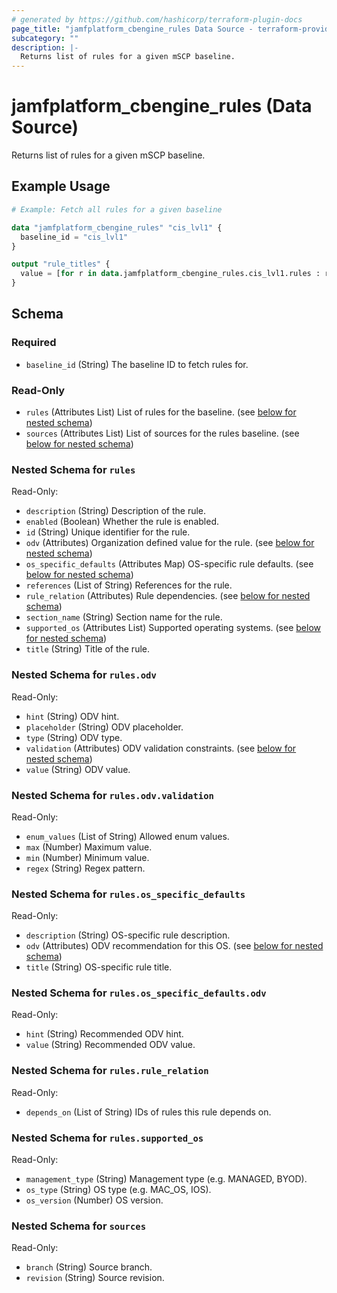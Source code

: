 ```yaml
---
# generated by https://github.com/hashicorp/terraform-plugin-docs
page_title: "jamfplatform_cbengine_rules Data Source - terraform-provider-jamfplatform"
subcategory: ""
description: |-
  Returns list of rules for a given mSCP baseline.
---
```


# jamfplatform_cbengine_rules (Data Source)

Returns list of rules for a given mSCP baseline.

## Example Usage

```terraform
# Example: Fetch all rules for a given baseline

data "jamfplatform_cbengine_rules" "cis_lvl1" {
  baseline_id = "cis_lvl1"
}

output "rule_titles" {
  value = [for r in data.jamfplatform_cbengine_rules.cis_lvl1.rules : r.title]
}
```

<!-- schema generated by tfplugindocs -->
## Schema

### Required

- `baseline_id` (String) The baseline ID to fetch rules for.

### Read-Only

- `rules` (Attributes List) List of rules for the baseline. (see [below for nested schema](#nestedatt--rules))
- `sources` (Attributes List) List of sources for the rules baseline. (see [below for nested schema](#nestedatt--sources))

<a id="nestedatt--rules"></a>
### Nested Schema for `rules`

Read-Only:

- `description` (String) Description of the rule.
- `enabled` (Boolean) Whether the rule is enabled.
- `id` (String) Unique identifier for the rule.
- `odv` (Attributes) Organization defined value for the rule. (see [below for nested schema](#nestedatt--rules--odv))
- `os_specific_defaults` (Attributes Map) OS-specific rule defaults. (see [below for nested schema](#nestedatt--rules--os_specific_defaults))
- `references` (List of String) References for the rule.
- `rule_relation` (Attributes) Rule dependencies. (see [below for nested schema](#nestedatt--rules--rule_relation))
- `section_name` (String) Section name for the rule.
- `supported_os` (Attributes List) Supported operating systems. (see [below for nested schema](#nestedatt--rules--supported_os))
- `title` (String) Title of the rule.

<a id="nestedatt--rules--odv"></a>
### Nested Schema for `rules.odv`

Read-Only:

- `hint` (String) ODV hint.
- `placeholder` (String) ODV placeholder.
- `type` (String) ODV type.
- `validation` (Attributes) ODV validation constraints. (see [below for nested schema](#nestedatt--rules--odv--validation))
- `value` (String) ODV value.

<a id="nestedatt--rules--odv--validation"></a>
### Nested Schema for `rules.odv.validation`

Read-Only:

- `enum_values` (List of String) Allowed enum values.
- `max` (Number) Maximum value.
- `min` (Number) Minimum value.
- `regex` (String) Regex pattern.



<a id="nestedatt--rules--os_specific_defaults"></a>
### Nested Schema for `rules.os_specific_defaults`

Read-Only:

- `description` (String) OS-specific rule description.
- `odv` (Attributes) ODV recommendation for this OS. (see [below for nested schema](#nestedatt--rules--os_specific_defaults--odv))
- `title` (String) OS-specific rule title.

<a id="nestedatt--rules--os_specific_defaults--odv"></a>
### Nested Schema for `rules.os_specific_defaults.odv`

Read-Only:

- `hint` (String) Recommended ODV hint.
- `value` (String) Recommended ODV value.



<a id="nestedatt--rules--rule_relation"></a>
### Nested Schema for `rules.rule_relation`

Read-Only:

- `depends_on` (List of String) IDs of rules this rule depends on.


<a id="nestedatt--rules--supported_os"></a>
### Nested Schema for `rules.supported_os`

Read-Only:

- `management_type` (String) Management type (e.g. MANAGED, BYOD).
- `os_type` (String) OS type (e.g. MAC_OS, IOS).
- `os_version` (Number) OS version.



<a id="nestedatt--sources"></a>
### Nested Schema for `sources`

Read-Only:

- `branch` (String) Source branch.
- `revision` (String) Source revision.
